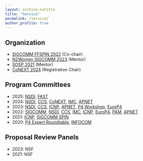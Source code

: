 ```yaml
---
layout: archive-notitle
title: "Service"
permalink: /service/
author_profile: true
---
```

Organization
---
* [SIGCOMM FFSPIN 2022](https://conferences.sigcomm.org/sigcomm/2022/workshop-ffspin.html) (Co-chair)
* [N2Women SIGCOMM 2023](https://n2women.comsoc.org/mentoring/) (Mentor)
* [SOSP 2021](https://sosp2021.mpi-sws.org/mentoring.html) (Mentor)
* [CoNEXT 2024](https://conferences.sigcomm.org/co-next/2024) (Registration Chair)

Program Committees
---
* 2025: [NSDI](https://www.usenix.org/conference/nsdi25), [FAST](https://www.usenix.org/conference/fast25)
* 2024: [NSDI](https://www.usenix.org/conference/nsdi24/call-for-papers), [CCS](https://www.sigsac.org/ccs/CCS2024/), [CoNEXT](https://conferences.sigcomm.org/co-next/2024/), [IMC](https://conferences.sigcomm.org/imc/2024/), [APNET](https://conferences.sigcomm.org/events/apnet2024/)
* 2023: [NSDI](https://www.usenix.org/conference/nsdi23/call-for-papers), [CCS](https://www.sigsac.org/ccs/CCS2023/), [ICNP](https://icnp23.cs.ucr.edu/), [APNET](https://conferences.sigcomm.org/events/apnet2023/), [P4 Workshop](https://opennetworking.org/events/2023-p4-workshop/), [EuroP4](https://opennetworking.org/events/euro-p4-2023/)
* 2022: [SIGCOMM](https://conferences.sigcomm.org/sigcomm/2022/tpc.html), [NSDI](https://www.usenix.org/conference/nsdi22/call-for-papers), [CCS](https://www.sigsac.org/ccs/CCS2022/program-committee.html), [IMC](https://conferences.sigcomm.org/imc/2022), [ICNP](https://icnp22.cs.ucr.edu/), [EuroP4](https://opennetworking.org/events/euro-p4-2022/), [PAM](https://pam2022.nl/), [APNET](https://conferences.sigcomm.org/events/apnet2022/index.html)
* 2021: [ICNP](https://icnp21.cs.ucr.edu/tpc.html), [SIGCOMM SPIN](https://conferences.sigcomm.org/sigcomm/2021/workshop-spin.html)
* 2020: [P4 Expert Roundtable](https://opennetworking.org/uncategorised/p4-expert-roundtable-series/), [INFOCOM](https://infocom2020.ieee-infocom.org/)

Proposal Review Panels
---
* 2023: NSF    
* 2021: NSF